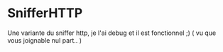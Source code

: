 # SnifferHTTP
Une variante du sniffer http, je l'ai debug et il est fonctionnel ;) ( vu que vous joignable nul part.. )
